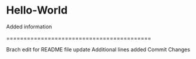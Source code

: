# Hello-World
Added information

==========================================

Brach edit for README file update
Additional lines added
Commit Changes

